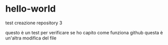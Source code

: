 # hello-world
test creazione repository 3

questo è un test per verificare se ho capito come funziona github 
questa è un'altra modifica del file 
